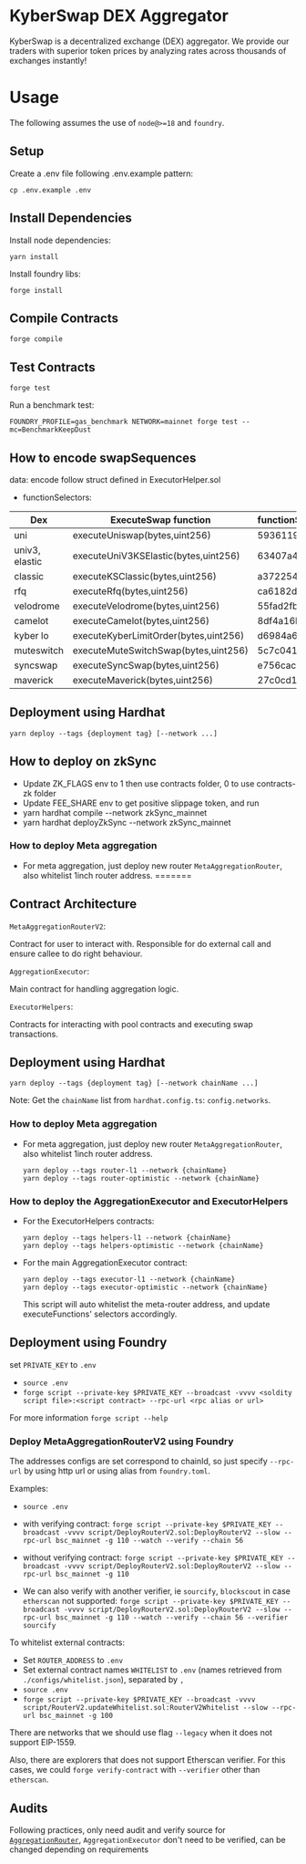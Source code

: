 # KyberSwap DEX Aggregator

KyberSwap is a decentralized exchange (DEX) aggregator. We provide our traders with superior token prices by analyzing rates across thousands of exchanges instantly!

# Usage
The following assumes the use of `node@>=18` and `foundry`.

## Setup
Create a .env file following .env.example pattern:
  ```
  cp .env.example .env
  ```

## Install Dependencies
Install node dependencies:
```
yarn install
```
Install foundry libs:
```
forge install
```

## Compile Contracts

```
forge compile
```

## Test Contracts

```
forge test
```

Run a benchmark test:
```
FOUNDRY_PROFILE=gas_benchmark NETWORK=mainnet forge test --mc=BenchmarkKeepDust
```


## How to encode swapSequences
data: encode follow struct defined in ExecutorHelper.sol

- functionSelectors:

| Dex | ExecuteSwap function | functionSelector |
| --- | --- | --- |
| uni | executeUniswap(bytes,uint256) | 59361199
| univ3, elastic | executeUniV3KSElastic(bytes,uint256) | 63407a49
| classic | executeKSClassic(bytes,uint256) | a3722546
| rfq |  executeRfq(bytes,uint256) | ca6182da
| velodrome | executeVelodrome(bytes,uint256) | 55fad2fb
| camelot | executeCamelot(bytes,uint256) | 8df4a16b
| kyber lo |  executeKyberLimitOrder(bytes,uint256) | d6984a6d
| muteswitch |  executeMuteSwitchSwap(bytes,uint256) | 5c7c041e
| syncswap |  executeSyncSwap(bytes,uint256) | e756cac1
| maverick |  executeMaverick(bytes,uint256) | 27c0cd18

## Deployment using Hardhat
`yarn deploy --tags {deployment tag} [--network ...]`

## How to deploy on zkSync
- Update ZK_FLAGS env to 1 then use contracts folder, 0 to use contracts-zk folder
- Update FEE_SHARE env to get positive slippage token, and run
- yarn hardhat compile --network zkSync_mainnet
- yarn hardhat deployZkSync --network zkSync_mainnet


### How to deploy Meta aggregation
- For meta aggregation, just deploy new router `MetaAggregationRouter`, also whitelist 1inch router address.
=======
## Contract Architecture
`MetaAggregationRouterV2`: 

Contract for user to interact with. Responsible for do external call and ensure callee to do right behaviour.

`AggregationExecutor`: 

Main contract for handling aggregation logic.

`ExecutorHelpers`: 

Contracts for interacting with pool contracts and executing swap transactions.

## Deployment using Hardhat
```
yarn deploy --tags {deployment tag} [--network chainName ...]
```

Note: Get the `chainName` list from `hardhat.config.ts`: `config.networks`.

### How to deploy Meta aggregation
- For meta aggregation, just deploy new router `MetaAggregationRouter`, also whitelist 1inch router address.

    ```
    yarn deploy --tags router-l1 --network {chainName}
    yarn deploy --tags router-optimistic --network {chainName}
    ```

### How to deploy the AggregationExecutor and ExecutorHelpers
- For the ExecutorHelpers contracts:

    ```
    yarn deploy --tags helpers-l1 --network {chainName}
    yarn deploy --tags helpers-optimistic --network {chainName}
    ```

- For the main AggregationExecutor contract:

    ```
    yarn deploy --tags executor-l1 --network {chainName}
    yarn deploy --tags executor-optimistic --network {chainName}
    ```

  This script will auto whitelist the meta-router address, and update executeFunctions' selectors accordingly.

## Deployment using Foundry
set `PRIVATE_KEY` to `.env`

- `source .env`
- `forge script --private-key $PRIVATE_KEY --broadcast -vvvv <soldity script file>:<script contract> --rpc-url <rpc alias or url>`

For more information
  `forge script --help`

### Deploy MetaAggregationRouterV2 using Foundry
The addresses configs are set correspond to chainId, so just specify `--rpc-url` by using http url or using alias from `foundry.toml`.

Examples:
- `source .env`
- with verifying contract: `forge script --private-key $PRIVATE_KEY --broadcast -vvvv script/DeployRouterV2.sol:DeployRouterV2 --slow --rpc-url bsc_mainnet -g 110 --watch --verify --chain 56`

- without verifying contract: `forge script --private-key $PRIVATE_KEY --broadcast -vvvv script/DeployRouterV2.sol:DeployRouterV2 --slow --rpc-url bsc_mainnet -g 110`

- We can also verify with another verifier, ie `sourcify`, `blockscout` in case `etherscan` not supported: `forge script --private-key $PRIVATE_KEY --broadcast -vvvv script/DeployRouterV2.sol:DeployRouterV2 --slow --rpc-url bsc_mainnet -g 110 --watch --verify --chain 56 --verifier sourcify`

To whitelist external contracts:
- Set `ROUTER_ADDRESS` to `.env`
- Set external contract names `WHITELIST` to `.env` (names retrieved from `./configs/whitelist.json`), separated by `,`
- `source .env`
- `forge script --private-key $PRIVATE_KEY --broadcast -vvvv script/RouterV2.updateWhitelist.sol:RouterV2Whitelist --slow --rpc-url bsc_mainnet -g 100`

There are networks that we should use flag `--legacy` when it does not support EIP-1559.

Also, there are explorers that does not support Etherscan verifier. For this cases, we could `forge verify-contract` with `--verifier` other than `etherscan`.

## Audits
Following practices, only need audit and verify source for [`AggregationRouter`](https://github.com/1inch/1inch-v2-audits), `AggregationExecutor` don't need to be verified, can be changed depending on requirements